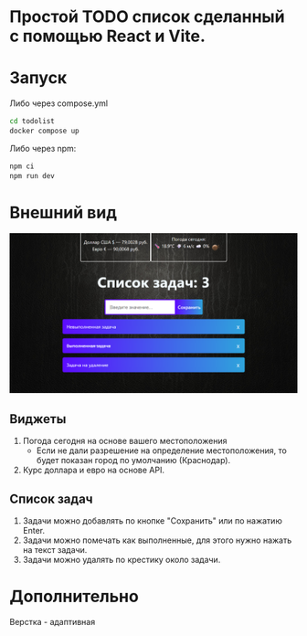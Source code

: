 # Простой TODO список сделанный с помощью React и Vite.

# Запуск

Либо через compose.yml
```bash
cd todolist
docker compose up
```

Либо через npm:

```bash
npm ci
npm run dev
```

# Внешний вид

![img.png](main_menu.png)

## Виджеты
1) Погода сегодня на основе вашего местоположения
    * Если не дали разрешение на определение местоположения, то будет показан город по умолчанию (Краснодар).
2) Курс доллара и евро на основе API.

## Список задач
1) Задачи можно добавлять по кнопке "Сохранить" или по нажатию Enter.
2) Задачи можно помечать как выполненные, для этого нужно нажать на текст задачи.
3) Задачи можно удалять по крестику около задачи.

# Дополнительно 
Верстка - адаптивная 



